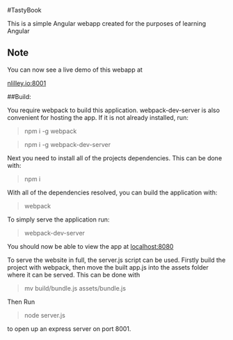 #TastyBook

This is a simple Angular webapp created for the purposes of learning Angular

## Note

You can now see a live demo of this webapp at 

[nlilley.io:8001](nlilley.io:8001)

##Build:

You require webpack to build this application.  webpack-dev-server is also convenient for hosting the app.
If it is not already installed, run:

> npm i -g webpack

> npm i -g webpack-dev-server

Next you need to install all of the projects dependencies.  This can be done with:

> npm i

With all of the dependencies resolved, you can build the application with:

> webpack

To simply serve the application run:

> webpack-dev-server

You should now be able to view the app at [localhost:8080](localhost:8080)

To serve the website in full, the server.js script can be used.  Firstly build the project with webpack, 
then move the built app.js into the assets folder where it can be served.  This can be done with

> mv build/bundle.js assets/bundle.js

Then Run

> node server.js

to open up an express server on port 8001.